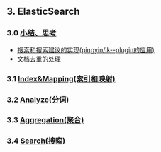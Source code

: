 
## 3. ElasticSearch

### 3.0 [小结、思考](./3.0_)
  * [搜索和搜索建议的实现(pingyin/ik--plugin的应用)](./ik%2Bpinyin.md)
  * [文档去重的处理]()


### 3.1 [Index&Mapping(索引和映射)](./3.1_Index-Mapping)

### 3.2 [Analyze(分词)](./3.2_Analyze)

### 3.3 [Aggregation(聚合)](./3.3_Aggregation)

### 3.4 [Search(搜索)](./3.4_Search)
